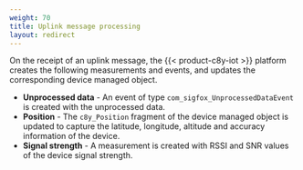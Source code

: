 ```yaml
---
weight: 70
title: Uplink message processing
layout: redirect
---
```


On the receipt of an uplink message, the {{< product-c8y-iot >}} platform creates the following measurements and events, and updates the corresponding device managed object.

- **Unprocessed data** - An event of type <code>com_sigfox_UnprocessedDataEvent</code> is created with the unprocessed data.
- **Position** - The <code>c8y_Position</code> fragment of the device managed object is updated to capture the latitude, longitude, altitude and accuracy information of the device.
- **Signal strength** - A measurement is created with RSSI and SNR values of the device signal strength.
